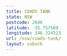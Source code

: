 ```yaml
---
title: COADS TANK
state: NSW
postcode: 2646
latitude: -35.757569
longitude: 146.324523
url: /nsw/coads-tank/
layout: suburb
---
```

